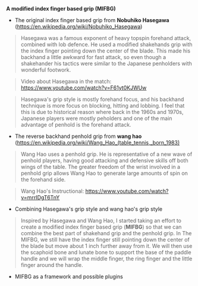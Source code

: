 **A modified index finger based grip (MIFBG)**

* The original index finger based grip from **Nobuhiko Hasegawa** (https://en.wikipedia.org/wiki/Nobuhiko_Hasegawa)

> Hasegawa was a famous exponent of heavy topspin forehand attack, combined with lob defence. He used a modified shakehands grip with the index finger pointing down the center of the blade. This made his backhand a little awkward for fast attack, so even though a shakehander his tactics were similar to the Japanese penholders with wonderful footwork.

> Video about Hasegawa in the match: https://www.youtube.com/watch?v=F61yt0KJWUw

> Hasegawa's grip style is mostly forehand focus, and his backhand technique is more focus on blocking, hitting and lobbing. I feel that this is due to historical reason where back in the 1960s and 1970s, Japanese players were mostly peholders and one of the main advantage of penhold is the forehand attack. 

* The reverse backhand penhold grip from **wang hao** (https://en.wikipedia.org/wiki/Wang_Hao_(table_tennis,_born_1983)

> Wang Hao uses a penhold grip. He is representative of a new wave of penhold players, having good attacking and defensive skills off both wings of the table. The greater freedom of the wrist involved in a penhold grip allows Wang Hao to generate large amounts of spin on the forehand side.

> Wang Hao's Instructional: https://www.youtube.com/watch?v=mrrIDgT6TnY

* Combining Hasegawa's grip style and wang hao's grip style

> Inspired by Hasegawa and Wang Hao, I started taking an effort to create a modified index finger based grip (**MIFBG**) so that we can combine the best part of shakehand grip and the penhold grip.
> In The MIFBG, we still have the index finger still pointing down the center of the blade but move about 1 inch further away from it. We will then use the scaphoid bone and lunate bone to support the base of the paddle handle and we will wrap the middle finger, the ring finger and the little finger around the handle.

* MIFBG as a framework and possible plugins
